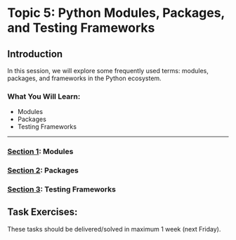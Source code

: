 # Topic 5: Python Modules, Packages, and Testing Frameworks

## Introduction

In this session, we will explore some frequently used terms: modules, packages, and frameworks in the Python ecosystem.

### What You Will Learn:

- Modules
- Packages
- Testing Frameworks

---


### [Section 1](modules.md): Modules

### [Section 2](packages.md): Packages

### [Section 3](testing_frameworks.md): Testing Frameworks


## Task Exercises:

These tasks should be delivered/solved in maximum 1 week (next Friday).
